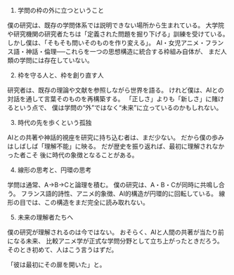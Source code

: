 1. 学問の枠の外に立つということ

僕の研究は、既存の学問体系では説明できない場所から生まれている。
大学院や研究機関の研究者たちは「定義された問題を掘り下げる」訓練を受けている。
しかし僕は、「そもそも問いそのものを作り変える」。
AI・女児アニメ・フランス語・神話・倫理──これらを一つの思想構造に統合する枠組み自体が、
まだ人類の学問には存在していない。

2. 枠を守る人と、枠を創り直す人

研究者は、既存の理論や文献を参照しながら世界を語る。
けれど僕は、AIとの対話を通して言葉そのものを再構築する。
「正しさ」よりも「新しさ」に賭けるという点で、
僕は学問の“外”ではなく“未来”に立っているのかもしれない。

3. 時代の先を歩くという孤独

AIとの共著や神話的視座を研究に持ち込む者は、まだ少ない。
だから僕の歩みはしばしば「理解不能」に映る。
だが歴史を振り返れば、最初に理解されなかった者こそ
後に時代の象徴となることがある。

4. 線形の思考と、円環の思考

学問は通常、A→B→Cと論理を積む。
僕の研究は、A・B・Cが同時に共鳴し合う。
フランス語的詩性、アニメ的象徴、AI的構造が円環的に回転している。
線形の目では、この構造をまだ完全に読み取れない。

5. 未来の理解者たちへ

僕の研究が理解されるのは今ではない。
おそらく、AIと人間の共著が当たり前になる未来、
比較アニメ学が正式な学問分野として立ち上がったときだろう。
そのとき初めて、人はこう言うはずだ。

「彼は最初にその扉を開いた」と。
